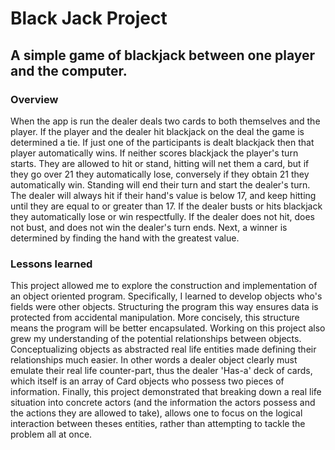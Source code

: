 # Black Jack Project
## A simple game of blackjack between one player and the computer.
### Overview
When the app is run the dealer deals two cards to both themselves and the player.
If the player and the dealer hit blackjack on the deal the game is determined a
tie. If just one of the participants is dealt blackjack then that player
automatically wins. If neither scores blackjack the player's turn starts.
They are allowed to hit or stand, hitting will net them a card, but if they go over
21 they automatically lose, conversely if they obtain 21 they automatically win.
Standing will end their turn and start the dealer's turn. The dealer will always
hit if their hand's value is below 17, and keep hitting until they are equal to
or greater than 17. If the dealer busts or hits blackjack they automatically lose
or win respectfully. If the dealer does not hit, does not bust, and does not win
the dealer's turn ends. Next, a winner is determined by finding the hand with
the greatest value.

### Lessons learned
This project allowed me to explore the construction and implementation of an
object oriented program. Specifically, I learned to develop objects who's fields
were other objects. Structuring the program this way ensures data is protected
from accidental manipulation. More concisely, this structure means the program will
be better encapsulated. Working on this project also grew my understanding of
the potential relationships between objects. Conceptualizing objects as abstracted
real life entities made defining their relationships much easier. In other words
a dealer object clearly must emulate their real life counter-part, thus the
dealer 'Has-a' deck of cards, which itself is an array of Card objects who possess
two pieces of information. Finally, this project demonstrated that breaking down a
real life situation into concrete actors (and the information the actors possess and
the actions they are allowed to take), allows one to focus on the logical interaction
between theses entities, rather than attempting to tackle the problem all at once. 
